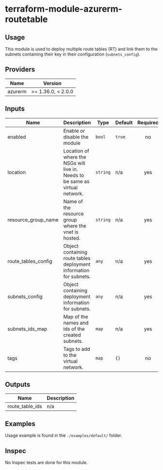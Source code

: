 # terraform-module-azurerm-routetable

## Usage

This module is used to deploy multiple route tables (RT) and link them to the subnets containing their key in their configuration (`subnets_config`).

<!-- BEGINNING OF PRE-COMMIT-TERRAFORM DOCS HOOK -->
## Providers

| Name | Version |
|------|---------|
| azurerm | >= 1.36.0, < 2.0.0 |

## Inputs

| Name | Description | Type | Default | Required |
|------|-------------|------|---------|:-----:|
| enabled | Enable or disable the module | `bool` | `true` | no |
| location | Location of where the NSGs will live in. Needs to be same as virtual network. | `string` | n/a | yes |
| resource\_group\_name | Name of the resource group where the vnet is hosted. | `string` | n/a | yes |
| route\_tables\_config | Object containing route tables deployment information for subnets. | `any` | n/a | yes |
| subnets\_config | Object containing deployment information for subnets. | `any` | n/a | yes |
| subnets\_ids\_map | Map of the names and ids of the created subnets. | `map` | n/a | yes |
| tags | Tags to add to the virtual network. | `map` | `{}` | no |

## Outputs

| Name | Description |
|------|-------------|
| route\_table\_ids | n/a |

<!-- END OF PRE-COMMIT-TERRAFORM DOCS HOOK -->

## Examples

Usage example is found in the `./examples/default/` folder.

## Inspec

No Inspec tests are done for this module.
